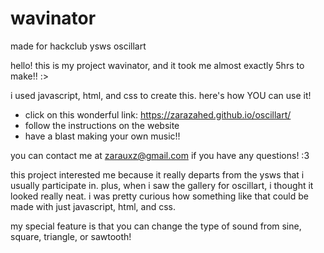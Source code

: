 # wavinator
made for hackclub ysws oscillart

hello! this is my project wavinator, and it took me almost exactly 5hrs to make!! :>

i used javascript, html, and css to create this. here's how YOU can use it!

- click on this wonderful link: https://zarazahed.github.io/oscillart/
- follow the instructions on the website
- have a blast making your own music!!

you can contact me at zarauxz@gmail.com if you have any questions! :3

this project interested me because it really departs from the ysws that i usually participate in. plus, when i saw the gallery for oscillart, i thought it looked really neat. i was pretty curious how something like that could be made with just javascript, html, and css.

my special feature is that you can change the type of sound from sine, square, triangle, or sawtooth!
